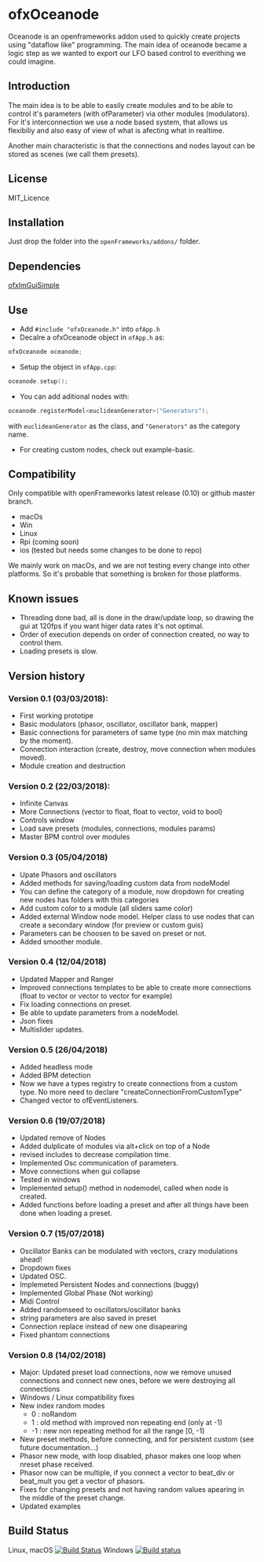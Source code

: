 ofxOceanode
=====================================

Oceanode is an openframeworks addon used to quickly create projects using "dataflow like" programming.
The main idea of oceanode became a logic step as we wanted to export our LFO based control to everithing we could imagine.

Introduction
------------
The main idea is to be able to easily create modules and to be able to control it's parameters (with ofParameter) via other modules (modulators). For it's interconnection we use a node based system, that allows us flexibiliy and also easy of view of what is afecting what in realtime.

Another main characteristic is that the connections and nodes layout can be stored as scenes (we call them presets).

License
-------
MIT_Licence

Installation
------------
Just drop the folder into the `openFrameworks/addons/` folder.

Dependencies
------------
[ofxImGuiSimple](https://github.com/PlaymodesStudio/ofxImGuiSimple)

Use
------------
- Add  `#include "ofxOceanode.h"` into `ofApp.h`
- Decalre a ofxOceanode object in `ofApp.h` as:
```cpp
ofxOceanode oceanode;
```

- Setup the object in `ofApp.cpp`:
```cpp
oceanode.setup();
```

- You can add aditional nodes with:
```cpp
oceanode.registerModel<euclideanGenerator>("Generators");
```
with `euclideanGenerator` as the class, and `"Generators"` as the category name.

- For creating custom nodes, check out example-basic.


Compatibility
------------
Only compatible with openFrameworks latest release (0.10) or github master branch.
 - macOs
 - Win
 - Linux
 - Rpi (coming soon)
 - ios (tested but needs some changes to be done to repo)
 
We mainly work on macOs, and we are not testing every change into other platforms. So it's probable that something is broken for those platforms.

Known issues
------------
- Threading done bad, all is done in the draw/update loop, so drawing the gui at 120fps if you want higer data rates it's not optimal.
- Order of execution depends on order of connection created, no way to control them.
- Loading presets is slow.

Version history
------------
### Version 0.1 (03/03/2018):
* First working prototipe
* Basic modulators (phasor, oscillator, oscillator bank, mapper)
* Basic connections for parameters of same type (no min max matching by the moment).
* Connection interaction (create, destroy, move connection when modules moved).
* Module creation and destruction

### Version 0.2 (22/03/2018):
* Infinite Canvas
* More Connections (vector to float, float to vector, void to bool)
* Controls window
* Load save presets (modules, connections, modules params)
* Master BPM control over modules

### Version 0.3 (05/04/2018)
* Upate Phasors and oscillators
* Added methods for saving/loading custom data from nodeModel
* You can define the category of a module, now dropdown for creating new nodes has folders with this categories
* Add custom color to a module (all sliders same color)
* Added external Window node model. Helper class to use nodes that can create a secondary window (for preview or custom guis)
* Parameters can be choosen to be saved on preset or not.
* Added smoother module.

### Version 0.4 (12/04/2018)
* Updated Mapper and Ranger
* Improved connections templates to be able to create more connections (float to vector<int> or vector<float> to vector<int> for example)
* Fix loading connections on preset.
* Be able to update parameters from a nodeModel.
* Json fixes
* Multislider updates.

### Version 0.5 (26/04/2018)
* Added headless mode
* Added BPM detection
* Now we have a types registry to create connections from a custom type. No more need to declare "createConnectionFromCustomType"
* Changed vector<ofEventListener> to ofEventListeners.


### Version 0.6 (19/07/2018)
* Updated remove of Nodes
* Added dulplicate of modules via alt+click on top of a Node
* revised includes to decrease compilation time.
* Implemented Osc communication of parameters.
* Move connections when gui collapse
* Tested in windows
* Implemented setup() method in nodemodel, called when node is created.
* Added functions before loading a preset and after all things have been done when loading a preset.

### Version 0.7 (15/07/2018)
* Oscillator Banks can be modulated with vectors, crazy modulations ahead!
* Dropdown fixes
* Updated OSC.
* Implemeted Persistent Nodes and connections (buggy)
* Implemented Global Phase (Not working)
* Midi Control
* Added randomseed to oscillators/oscillator banks
* string parameters are also saved in preset
* Connection replace instead of new one disapearing
* Fixed phantom connections

### Version 0.8 (14/02/2018)
* Major: Updated preset load connections, now we remove unused connections and connect new ones, before we were destroying all connections
* Windows / Linux compatibility fixes
* New index random modes
    - 0 : noRandom
    - 1 : old method with improved non repeating end (only at -1)
    - -1 : new non repeating method for all the range [0, -1)
* New preset methods, before connecting, and for persistent custom (see future documentation...)
* Phasor new mode, with loop disabled, phasor makes one loop when nreset phase received.
* Phasor now can be multiple, if you connect a vector to beat_div or beat_mult you get a vector of phasors.
* Fixes for changing presets and not having random values apearing in the middle of the preset change.
* Updated examples


Build Status
------------
Linux, macOS [![Build Status](https://travis-ci.org/PlaymodesStudio/ofxOceanode.svg?branch=master)](https://travis-ci.org/PlaymodesStudio/ofxOceanode)
Windows [![Build status](https://ci.appveyor.com/api/projects/status/wwcmfntgs1l5858c/branch/master?svg=true)](https://ci.appveyor.com/project/eduardfrigola/ofxoceanode/branch/master)

